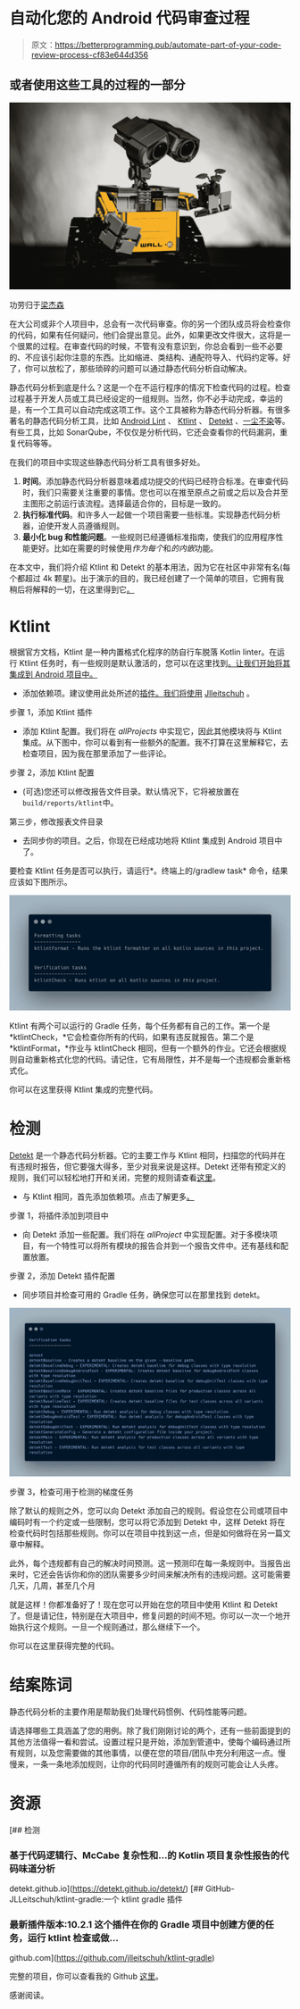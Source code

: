 # 自动化您的 Android 代码审查过程

> 原文：<https://betterprogramming.pub/automate-part-of-your-code-review-process-cf83e644d356>

## 或者使用这些工具的过程的一部分

![](img/e8967fc98f66851c8286525d8eb6e504.png)

功劳归于[梁杰森](https://unsplash.com/photos/HBGYvOKXu8A)

在大公司或非个人项目中，总会有一次代码审查。你的另一个团队成员将会检查你的代码，如果有任何疑问，他们会提出意见。此外，如果更改文件很大，这将是一个很累的过程。在审查代码的时候，不管有没有意识到，你总会看到一些不必要的、不应该引起你注意的东西。比如缩进、类结构、通配符导入、代码约定等。好了，你可以放松了，那些琐碎的问题可以通过静态代码分析自动解决。

静态代码分析到底是什么？这是一个在不运行程序的情况下检查代码的过程。检查过程基于开发人员或工具已经设定的一组规则。当然，你不必手动完成，幸运的是，有一个工具可以自动完成这项工作。这个工具被称为静态代码分析器。有很多著名的静态代码分析工具，比如 [Android Lint](https://developer.android.com/studio/write/lint) 、 [Ktlint](https://github.com/pinterest/ktlint) 、 [Detekt](https://github.com/detekt/detekt) 、[一尘不染](https://github.com/diffplug/spotless)等。有些工具，比如 SonarQube，不仅仅是分析代码，它还会查看你的代码漏洞，重复代码等等。

在我们的项目中实现这些静态代码分析工具有很多好处。

1.  **时间**。添加静态代码分析器意味着成功提交的代码已经符合标准。在审查代码时，我们只需要关注重要的事情。您也可以在推至原点之前或之后以及合并至主图形之前运行该流程。选择最适合你的，目标是一致的。
2.  **执行标准代码**。和许多人一起做一个项目需要一些标准。实现静态代码分析器，迫使开发人员遵循规则。
3.  **最小化 bug 和性能问题**。一些规则已经遵循标准指南，使我们的应用程序性能更好。比如在需要的时候使用*作为每个*和*的内嵌*功能。

在本文中，我们将介绍 Ktlint 和 Detekt 的基本用法，因为它在社区中非常有名(每个都超过 4k 颗星)。出于演示的目的，我已经创建了一个简单的项目，它拥有我稍后将解释的一切，在这里得到它[。](https://github.com/bobbyirawan09/StaticAnalyzer)

# Ktlint

根据官方文档，Ktlint 是一种内置格式化程序的防自行车脱落 Kotlin linter。在运行 Ktlint 任务时，有一些规则是默认激活的，您可以在这里找到[。让我们开始将其集成到 Android 项目中。](https://ktlint.github.io/#rules)

*   添加依赖项。建议使用此处所述的[插件。我们将使用](https://github.com/pinterest/ktlint#with-a-plugin---recommended) [Jlleitschuh](https://github.com/jlleitschuh/ktlint-gradle) 。

步骤 1，添加 Ktlint 插件

*   添加 Ktlint 配置。我们将在 *allProjects* 中实现它，因此其他模块将与 Ktlint 集成。从下图中，你可以看到有一些额外的配置。我不打算在这里解释它，去检查项目，因为我在那里添加了一些评论。

步骤 2，添加 Ktlint 配置

*   (可选)您还可以修改报告文件目录。默认情况下，它将被放置在`build/reports/ktlint`中。

第三步，修改报表文件目录

*   去同步你的项目。之后，你现在已经成功地将 Ktlint 集成到 Android 项目中了。

要检查 Ktlint 任务是否可以执行，请运行*。终端上的/gradlew task* 命令，结果应该如下图所示。

![](img/0ed9983e694954dca320459c21b29b8a.png)

Ktlint 有两个可以运行的 Gradle 任务，每个任务都有自己的工作。第一个是 *ktlintCheck，*它会检查你所有的代码，如果有违反就报告。第二个是 *ktlintFormat，*作业与 ktlintCheck 相同，但有一个额外的作业。它还会根据规则自动重新格式化您的代码。请记住，它有局限性，并不是每一个违规都会重新格式化。

你可以在这里获得 Ktlint 集成的完整代码。

# **检测**

[Detekt](https://detekt.github.io/detekt/index.html) 是一个静态代码分析器。它的主要工作与 Ktlint 相同，扫描您的代码并在有违规时报告，但它要强大得多，至少对我来说是这样。Detekt 还带有预定义的规则，我们可以轻松地打开和关闭，完整的规则请查看[这里](https://detekt.github.io/detekt/comments.html)。

*   与 Ktlint 相同，首先添加依赖项。点击了解更多[。](https://detekt.github.io/detekt/gradle.html#kotlin-dsl-2)

步骤 1，将插件添加到项目中

*   向 Detekt 添加一些配置。我们将在 *allProject* 中实现配置。对于多模块项目，有一个特性可以将所有模块的报告合并到一个报告文件中。还有基线和配置放置。

步骤 2，添加 Detekt 插件配置

*   同步项目并检查可用的 Gradle 任务，确保您可以在那里找到 detekt。

![](img/6f578471650560f1ee5feadfffb7c6a8.png)

步骤 3，检查可用于检测的梯度任务

除了默认的规则之外，您可以向 Detekt 添加自己的规则。假设您在公司或项目中编码时有一个约定或一些限制，您可以将它添加到 Detekt 中，这样 Detekt 将在检查代码时包括那些规则。你可以在项目中找到这一点，但是如何做将在另一篇文章中解释。

此外，每个违规都有自己的解决时间预测。这一预测印在每一条规则中。当报告出来时，它还会告诉你和你的团队需要多少时间来解决所有的违规问题。这可能需要几天，几周，甚至几个月

就是这样！你都准备好了！现在您可以开始在您的项目中使用 Ktlint 和 Detekt 了。但是请记住，特别是在大项目中，修复问题的时间不短。你可以一次一个地开始执行这个规则。一旦一个规则通过，那么继续下一个。

你可以在这里获得完整的代码。

# **结案陈词**

静态代码分析的主要作用是帮助我们处理代码惯例、代码性能等问题。

请选择哪些工具涵盖了您的用例。除了我们刚刚讨论的两个，还有一些前面提到的其他方法值得一看和尝试。设置过程只是开始，添加到管道中，使每个编码通过所有规则，以及您需要做的其他事情，以便在您的项目/团队中充分利用这一点。慢慢来，一条一条地添加规则，让你的代码同时遵循所有的规则可能会让人头疼。

# 资源

[](https://detekt.github.io/detekt/) [## 检测

### 基于代码逻辑行、McCabe 复杂性和…的 Kotlin 项目复杂性报告的代码味道分析

detekt.github.io](https://detekt.github.io/detekt/) [](https://github.com/jlleitschuh/ktlint-gradle) [## GitHub-JLLeitschuh/ktlint-gradle:一个 ktlint gradle 插件

### 最新插件版本:10.2.1 这个插件在你的 Gradle 项目中创建方便的任务，运行 ktlint 检查或做…

github.com](https://github.com/jlleitschuh/ktlint-gradle) 

完整的项目，你可以查看我的 Github [这里](https://github.com/bobbyirawan09/StaticAnalyzer)。

感谢阅读。
